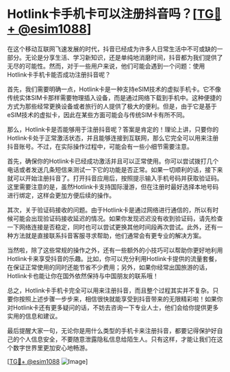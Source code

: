 # Hotlink卡手机卡可以注册抖音吗？[[TG💪+ @esim1088](https://t.me/s/esim1088)]

在这个移动互联网飞速发展的时代，抖音已经成为许多人日常生活中不可或缺的一部分。无论是分享生活、学习新知识，还是单纯地消磨时间，抖音都为我们提供了无尽的可能性。然而，对于一些用户来说，他们可能会遇到一个问题：使用Hotlink卡手机卡能否成功注册抖音呢？

首先，我们需要明确一点，Hotlink卡是一种支持eSIM技术的虚拟手机卡。它不像传统实体SIM卡那样需要物理插入设备，而是通过网络下载到手机中。这种便捷的方式为那些经常更换设备或者旅行的人提供了极大的便利。但是，由于它是基于eSIM技术的虚拟卡，因此在某些方面可能会与传统SIM卡有所不同。

那么，Hotlink卡是否能够用于注册抖音呢？答案是肯定的！理论上讲，只要你的Hotlink卡处于正常激活状态，并且能够连接到互联网，那么它完全可以用来注册抖音账号。不过，在实际操作过程中，可能会有一些小细节需要注意。

首先，确保你的Hotlink卡已经成功激活并且可以正常使用。你可以尝试拨打几个电话或者发送几条短信来测试一下它的功能是否正常。如果一切顺利的话，接下来就可以开始注册抖音了。打开抖音应用后，按照提示输入手机号码并获取验证码。这里需要注意的是，虽然Hotlink卡支持国际漫游，但在注册时最好选择本地号码进行绑定，这样会更加方便后续的操作。

其次，关于验证码接收的问题。由于Hotlink卡是通过网络进行通信的，所以有时候可能会出现验证码接收延迟的情况。如果你发现迟迟没有收到验证码，请先检查一下网络连接是否稳定，同时也可以尝试更换其他时间段再次尝试。此外，还有一种方法就是直接联系抖音客服寻求帮助，他们通常会有更专业的解决方案。

当然啦，除了这些常规的操作之外，还有一些额外的小技巧可以帮助你更好地利用Hotlink卡来享受抖音的乐趣。比如，你可以充分利用Hotlink卡提供的流量套餐，在保证正常使用的同时还能节省不少费用；另外，如果你经常出国旅游的话，Hotlink卡也能让你在国外依然保持与中国朋友的联系哦！

总之，Hotlink卡手机卡完全可以用来注册抖音，而且整个过程其实并不复杂。只要你按照上述步骤一步步来，相信很快就能享受到抖音带来的无限精彩啦！如果你对Hotlink卡还有更多疑问的话，不妨去咨询一下专业人士，他们会给你提供更多实用的信息和建议。

最后提醒大家一句，无论你是用什么类型的手机卡来注册抖音，都要记得保护好自己的个人信息安全，不要随意泄露隐私信息给陌生人。只有这样，才能让我们在这个数字世界里更加安心地畅游。

[[TG💪+ @esim1088](https://t.me/s/esim1088) ![Image](https://i.postimg.cc/4NQfJmqS/Snipaste-2025-05-13-00-14-12.png)]